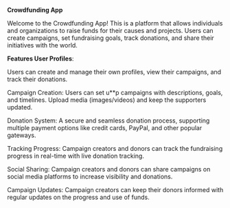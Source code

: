 **Crowdfunding App**

Welcome to the Crowdfunding App! This is a platform that allows individuals and organizations to raise funds for their causes and projects. Users can create campaigns, set fundraising goals, track donations, and share their initiatives with the world.

**Features User Profiles**:

 Users can create and manage their own profiles, view their campaigns, and track their donations.

Campaign Creation: Users can set u**p campaigns with descriptions, goals, and timelines. Upload media (images/videos) and keep the supporters updated.

Donation System: A secure and seamless donation process, supporting multiple payment options like credit cards, PayPal, and other popular gateways.

Tracking Progress: Campaign creators and donors can track the fundraising progress in real-time with live donation tracking.

Social Sharing: Campaign creators and donors can share campaigns on social media platforms to increase visibility and donations.

Campaign Updates: Campaign creators can keep their donors informed with regular updates on the progress and use of funds.
